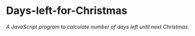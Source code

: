 # Days-left-for-Christmas
<i> A JavaScript program to calculate number of days left until next Christmas. </i>
